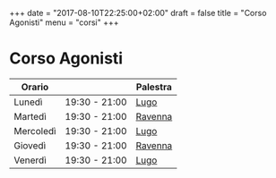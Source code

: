 +++
date = "2017-08-10T22:25:00+02:00"
draft = false
title = "Corso Agonisti"
menu = "corsi"
+++

# Corso Agonisti

 Orario   |                | Palestra
----------|----------------|-------------------------------------------------
Lunedì    | 19:30 - 21:00  | [Lugo](/palestre#lugo)
Martedì   | 19:30 - 21:00  | [Ravenna](/palestre#ravenna)
Mercoledì | 19:30 - 21:00  | [Lugo](/palestre#lugo)
Giovedì   | 19:30 - 21:00  | [Ravenna](/palestre#ravenna)
Venerdì   | 19:30 - 21:00  | [Lugo](/palestre#lugo)

